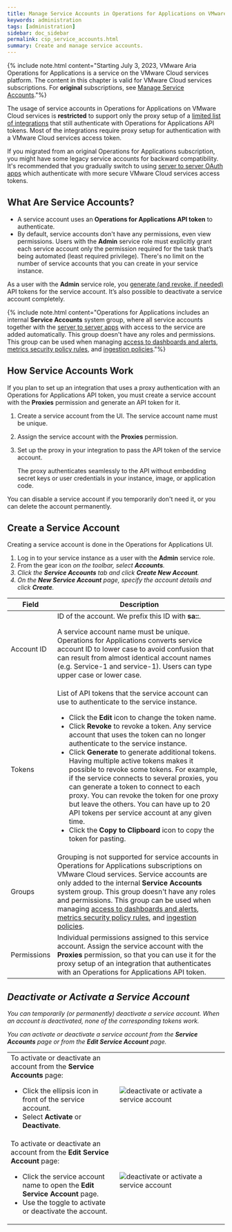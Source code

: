 ```yaml
---
title: Manage Service Accounts in Operations for Applications on VMware Cloud Services
keywords: administration
tags: [administration]
sidebar: doc_sidebar
permalink: csp_service_accounts.html
summary: Create and manage service accounts.
---
```


{% include note.html content="Starting July 3, 2023, VMware Aria Operations for Applications is a service on the VMware Cloud services platform. The content in this chapter is valid for VMware Cloud services subscriptions. For **original** subscriptions, see [Manage Service Accounts](service-accounts.html)."%}

The usage of service accounts in Operations for Applications on VMware Cloud services is **restricted** to support only the proxy setup of a [limited list of integrations](integrations_onboarded_subscriptions.html#integrations-supported-with-service-accounts) that still authenticate with Operations for Applications API tokens. Most of the integrations require proxy setup for authentication with a VMware Cloud services access token.

If you migrated from an original Operations for Applications subscription, you might have some legacy service accounts for backward compatibility. It's recommended that you gradually switch to using [server to server OAuth apps](csp_server_to_server_apps.html) which authenticate with more secure VMware Cloud services access tokens.

## What Are Service Accounts?

* A service account uses an **Operations for Applications API token** to authenticate.
* By default, service accounts don't have any permissions, even view permissions. Users with the **Admin** service role must explicitly grant each service account only the permission required for the task that’s being automated (least required privilege). There's no limit on the number of service accounts that you can create in your service instance. 

As a user with the **Admin** service role, you [generate (and revoke, if needed)](api_tokens.html#generate-and-manage-the-api-tokens-for-a-service-account) API tokens for the service account. It’s also possible to deactivate a service account completely. 

{% include note.html content="Operations for Applications includes an internal **Service Accounts** system group, where all service accounts together with the [server to server apps](csp_server_to_server_apps.html) with access to the service are added automatically. This group doesn't have any roles and permissions. This group can be used when managing [access to dashboards and alerts](csp_access.html), [metrics security policy rules](csp_metrics_security.html), and [ingestion policies](ingestion_policies.html)."%}

## How Service Accounts Work

If you plan to set up an integration that uses a proxy authentication with an Operations for Applications API token, you must create a service account with the **Proxies** permission and generate an API token for it.

1. Create a service account from the UI. The service account name must be unique.
2. Assign the service account with the **Proxies** permission.
3. Set up the proxy in your integration to pass the API token of the service account.

   The proxy authenticates seamlessly to the API without embedding secret keys or user credentials in your instance, image, or application code.

You can disable a service account if you temporarily don't need it, or you can delete the account permanently.


## Create a Service Account

Creating a service account is done in the Operations for Applications UI.

1. Log in to your service instance as a user with the **Admin** service role.
1. From the gear icon <i class="fa fa-cog"/> on the toolbar, select **Accounts**.
2. Click the **Service Accounts** tab and click **Create New Account**.
3. On the **New Service Account** page, specify the account details and click **Create**.

<table style="width: 100%;">
<tbody>
<thead>
<tr><th width="15%">Field</th><th width="85%">Description</th></tr>
</thead>
<tr>
<td>
Account ID</td>
<td>ID of the account. We prefix this ID with <strong>sa::</strong>. <p>A service account name must be unique. Operations for Applications converts service account ID to lower case to avoid confusion that can result from almost identical account names (e.g. Service-1 and service-1). Users can type upper case or lower case. </p> </td>
</tr>
<tr>
<td>
Tokens</td>
<td>List of API tokens that the service account can use to authenticate to the service instance.
<ul><li>Click the <strong>Edit</strong> icon to change the token name. </li>
<li>Click <strong>Revoke</strong> to revoke a token. Any service account that uses the token can no longer authenticate to the service instance. </li>
<li>Click <strong>Generate</strong> to generate additional tokens. Having multiple active tokens makes it possible to revoke some tokens. For example, if the service connects to several proxies, you can generate a token to connect to each proxy. You can revoke the token for one proxy but leave the others. You can have up to 20 API tokens per service account at any given time.</li>
<li>Click the <strong>Copy to Clipboard</strong> icon to copy the token for pasting.</li>
</ul></td>
</tr>
<tr>
<td>
Groups</td>
<td>Grouping is not supported for service accounts in Operations for Applications subscriptions on VMware Cloud services. Service accounts are only added to the internal <strong>Service Accounts</strong> system group. This group doesn't have any roles and permissions. This group can be used when managing <a href="csp_access.html">access to dashboards and alerts</a>, <a href="csp_metrics_security.html">metrics security policy rules</a>, and <a href="ingestion_policies.html">ingestion policies</a>.</td></tr>
<tr>
<td>Permissions</td>
<td>Individual permissions assigned to this service account. Assign the service account with the <strong>Proxies</strong> permission, so that you can use it for the proxy setup of an integration that authenticates with an Operations for Applications API token.</td>
</tr>
</tbody>
</table>

## Deactivate or Activate a Service Account

You can temporarily (or permanently) deactivate a service account. When an account is deactivated, none of the corresponding tokens work.

You can activate or deactivate a service account from the **Service Accounts** page or from the **Edit Service Account** page.

<table style="width: 100%;">
<tbody>
<tr>
<td width="50%">
To activate or deactivate an account from the <strong>Service Accounts</strong> page:
<ul><li>Click the ellipsis icon in front of the service account. </li>
<li>Select <strong>Activate</strong> or <strong>Deactivate</strong>.</li>
</ul></td>
<td width="50%"><img src="/images/sa_deactivate_multi.png" alt="deactivate or activate a service account"/></td>
</tr>
<tr>
<td width="50%">
To activate or deactivate an account from the <strong>Edit Service Account</strong> page:
<ul><li>Click the service account name to open the <strong>Edit Service Account</strong> page. </li>
<li>Use the toggle to activate or deactivate the account.</li>
</ul></td>
<td width="50%"><img src="/images/sa_deactivate.png" alt="deactivate or activate a service account"/></td>
</tr>
</tbody>
</table>
